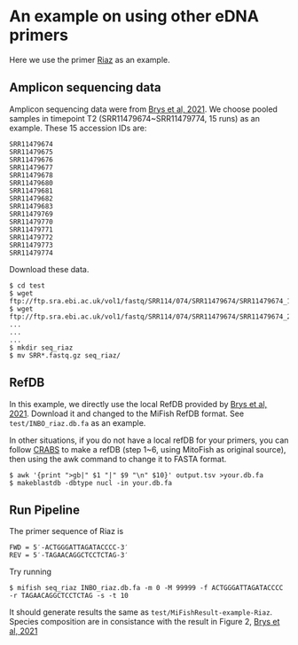 # An example on using other eDNA primers

Here we use the primer [Riaz](https://doi.org/10.1093/nar/gkr732) as an example. 

## Amplicon sequencing data
Amplicon sequencing data were from [Brys et al, 2021](https://onlinelibrary.wiley.com/doi/full/10.1111/mec.15742). We choose pooled samples in timepoint T2 (SRR11479674~SRR11479774, 15 runs) as an example. These 15 accession IDs are:
```
SRR11479674
SRR11479675
SRR11479676
SRR11479677
SRR11479678
SRR11479680
SRR11479681
SRR11479682
SRR11479683
SRR11479769
SRR11479770
SRR11479771
SRR11479772
SRR11479773
SRR11479774
```

Download these data.
```
$ cd test
$ wget ftp://ftp.sra.ebi.ac.uk/vol1/fastq/SRR114/074/SRR11479674/SRR11479674_1.fastq.gz
$ wget ftp://ftp.sra.ebi.ac.uk/vol1/fastq/SRR114/074/SRR11479674/SRR11479674_2.fastq.gz
...
...
...
$ mkdir seq_riaz
$ mv SRR*.fastq.gz seq_riaz/
```

## RefDB
In this example, we directly use the local RefDB provided by [Brys et al, 2021](https://zenodo.org/record/3730934). Download it and changed to the MiFish RefDB format. See `test/INBO_riaz.db.fa` as an example.

In other situations, if you do not have a local refDB for your primers, you can follow [CRABS](https://github.com/gjeunen/reference_database_creator) to make a refDB (step 1~6, using MitoFish as original source), then using the awk command to change it to FASTA format.
```
$ awk '{print ">gb|" $1 "|" $9 "\n" $10}' output.tsv >your.db.fa
$ makeblastdb -dbtype nucl -in your.db.fa
```

## Run Pipeline
The primer sequence of Riaz is
```
FWD = 5′-ACTGGGATTAGATACCCC-3′
REV = 5′-TAGAACAGGCTCCTCTAG-3′
```
Try running
```
$ mifish seq_riaz INBO_riaz.db.fa -m 0 -M 99999 -f ACTGGGATTAGATACCCC -r TAGAACAGGCTCCTCTAG -s -t 10
```

It should generate results the same as `test/MiFishResult-example-Riaz`. Species composition are in consistance with the result in Figure 2, [Brys et al, 2021](https://onlinelibrary.wiley.com/doi/full/10.1111/mec.15742)

